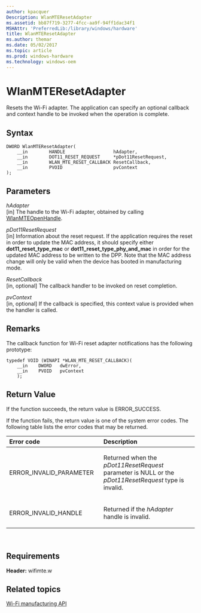 ```yaml
---
author: kpacquer
Description: WlanMTEResetAdapter
ms.assetid: bb87f719-3277-4fcc-aa9f-94ff1dac34f1
MSHAttr: 'PreferredLib:/library/windows/hardware'
title: WlanMTEResetAdapter
ms.author: themar
ms.date: 05/02/2017
ms.topic: article
ms.prod: windows-hardware
ms.technology: windows-oem
---
```


# WlanMTEResetAdapter


Resets the Wi-Fi adapter. The application can specify an optional callback and context handle to be invoked when the operation is complete.

## <span id="Syntax"></span><span id="syntax"></span><span id="SYNTAX"></span>Syntax


```
DWORD WlanMTEResetAdapter(
    __in        HANDLE                  hAdapter,
    __in        DOT11_RESET_REQUEST     *pDot11ResetRequest,
    __in        WLAN_MTE_RESET_CALLBACK ResetCallback,
    __in        PVOID                   pvContext
);
```

## <span id="Parameters"></span><span id="parameters"></span><span id="PARAMETERS"></span>Parameters


<span id="hAdapter"></span><span id="hadapter"></span><span id="HADAPTER"></span>*hAdapter*  
\[in\] The handle to the Wi-Fi adapter, obtained by calling [WlanMTEOpenHandle](wlanmteopenhandle.md).

<span id="pDot11ResetRequest"></span><span id="pdot11resetrequest"></span><span id="PDOT11RESETREQUEST"></span>*pDot11ResetRequest*  
\[in\] Information about the reset request. If the application requires the reset in order to update the MAC address, it should specify either **dot11\_reset\_type\_mac** or **dot11\_reset\_type\_phy\_and\_mac** in order for the updated MAC address to be written to the DPP. Note that the MAC address change will only be valid when the device has booted in manufacturing mode.

<span id="ResetCallback"></span><span id="resetcallback"></span><span id="RESETCALLBACK"></span>*ResetCallback*  
\[in, optional\] The callback handler to be invoked on reset completion.

<span id="pvContext"></span><span id="pvcontext"></span><span id="PVCONTEXT"></span>*pvContext*  
\[in, optional\] If the callback is specified, this context value is provided when the handler is called.

## <span id="Remarks"></span><span id="remarks"></span><span id="REMARKS"></span>Remarks


The callback function for Wi-Fi reset adapter notifications has the following prototype:

```
typedef VOID (WINAPI *WLAN_MTE_RESET_CALLBACK)(
    __in    DWORD   dwError,
    __in    PVOID   pvContext
    );
```

## <span id="Return_Value"></span><span id="return_value"></span><span id="RETURN_VALUE"></span>Return Value


If the function succeeds, the return value is ERROR\_SUCCESS.

If the function fails, the return value is one of the system error codes. The following table lists the error codes that may be returned.

<table>
<colgroup>
<col width="50%" />
<col width="50%" />
</colgroup>
<thead>
<tr class="header">
<th align="left">Error code</th>
<th align="left">Description</th>
</tr>
</thead>
<tbody>
<tr class="odd">
<td align="left"><p>ERROR_INVALID_PARAMETER</p></td>
<td align="left"><p>Returned when the <em>pDot11ResetRequest</em> parameter is NULL or the <em>pDot11ResetRequest</em> type is invalid.</p></td>
</tr>
<tr class="even">
<td align="left"><p>ERROR_INVALID_HANDLE</p></td>
<td align="left"><p>Returned if the <em>hAdapter</em> handle is invalid.</p></td>
</tr>
</tbody>
</table>

 

## <span id="Requirements"></span><span id="requirements"></span><span id="REQUIREMENTS"></span>Requirements


**Header:** wifimte.w

## <span id="related_topics"></span>Related topics


[Wi-Fi manufacturing API](wi-fi-manufacturing-api.md)

 

 






